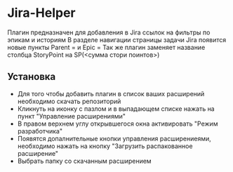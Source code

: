 # Jira-Helper
  Плагин предназначен для добавления в Jira ссылок на фильтры по эпикам и историям
  В разделе навигации страницы задачи Jira появится новые пункты Parent = <Jira KEY> и Epic = <Jira KEY>
  Так же плагин заменяет название столбца StoryPoint на SP(<сумма стори поинтов>)
## Установка
  * Для того чтобы добавить плагин в список ваших расширений необходимо скачать репозиторий
  * Кликнуть на иконку с пазлом и в выпадающем списке нажать на пункт "Управление расширениями"
  * В правом верхнем углу открывшегося окна активировать "Режим разработчика"
  * Появятся допалнительные кнопки управления расширениеями, необходимо нажать на кнопку "Загрузить распакованное расширение"
  * Выбрать папку со скачанным расширением
